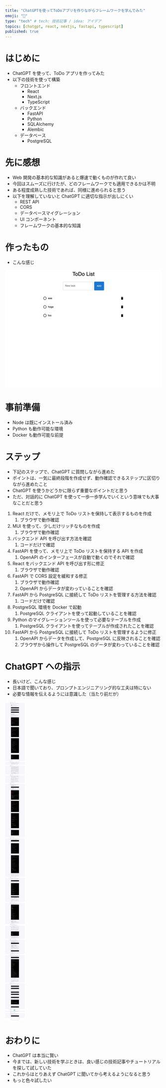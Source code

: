 ```yaml
---
title: "ChatGPTを使ってToDoアプリを作りながらフレームワークを学んでみた"
emoji: "🤖"
type: "tech" # tech: 技術記事 / idea: アイデア
topics: [chatgpt, react, nextjs, fastapi, typescript]
published: true
---
```


# はじめに

- ChatGPT を使って、ToDo アプリを作ってみた
- 以下の技術を使って構築
  - フロントエンド
    - React
    - Next.js
    - TypeScript
  - バックエンド
    - FastAPI
    - Python
    - SQLAlchemy
    - Alembic
  - データベース
    - PostgreSQL

# 先に感想

- Web 開発の基本的な知識があると爆速で動くものが作れて良い
- 今回はスムーズに行けたが、どのフレームワークでも適用できるかは不明
- ある程度成熟した技術であれば、同様に進められると思う
- 以下を理解していないと ChatGPT に適切な指示が出しにくい
  - REST API
  - CORS
  - データベースマイグレーション
  - UI コンポーネント
  - フレームワークの基本的な知識

# 作ったもの

- こんな感じ

![](/images/2023-08-06-22-38-29.png)

# 事前準備

- Node は既にインストール済み
- Python も動作可能な環境
- Docker も動作可能な前提

# ステップ

- 下記のステップで、ChatGPT に質問しながら進めた
- ポイントは、一気に最終段階を作成せず、動作確認できるステップに区切りながら進めたこと
- ChatGPT を使うかどうかに限らず重要なポイントだと思う
- ただ、対話的に ChatGPT を使って一歩一歩学んでいくという意味でも大事なことだと思う

1. React だけで、メモリ上で ToDo リストを保持して表示するものを作成
   1. ブラウザで動作確認
2. MUI を使って、少しだけリッチなものを作成
   1. ブラウザで動作確認
3. バックエンド API を呼び出す方法を確認
   1. コードだけで確認
4. FastAPI を使って、メモリ上で ToDo リストを保持する API を作成
   1. OpenAPI のインターフェースが自動で動くのでそれで確認
5. React をバックエンド API を呼び出す形に修正
   1. ブラウザで動作確認
6. FastAPI で CORS 設定を緩和する修正
   1. ブラウザで動作確認
   2. OpenAPI からデータが変わっていることを確認
7. FastAPI から PostgreSQL に接続して ToDo リストを管理する方法を確認
   1. コードだけで確認
8. PostgreSQL 環境を Docker で起動
   1. PostgreSQL クライアントを使って起動していることを確認
9. Python のマイグレーションツールを使って必要なテーブルを作成
   1. PostgreSQL クライアントを使ってテーブルが作成されたことを確認
10. FastAPI から PostgreSQL に接続して ToDo リストを管理するように修正
    1. OpenAPI からデータを作成して、PostgreSQL に反映されることを確認
    2. ブラウザから操作して PostgreSQL のデータが変わっていることを確認

# ChatGPT への指示

- 長いけど、こんな感じ
- 日本語で聞いており、プロンプトエンジニアリング的な工夫は特にない
- 必要な情報を伝えるようには意識した（当たり前だが）

![](/images/2023-08-06-22-37-23.jpeg)

# おわりに

- ChatGPT は本当に賢い
- 今までは、新しい技術を学ぶときは、良い感じの技術記事やチュートリアルを探して試していた
- これからはとりあえず ChatGPT に聞いてから考えるようになると思う
- もっと色々試したい

